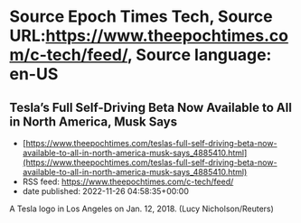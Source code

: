 # Source Epoch Times Tech, Source URL:https://www.theepochtimes.com/c-tech/feed/, Source language: en-US

## Tesla’s Full Self-Driving Beta Now Available to All in North America, Musk Says
 - [https://www.theepochtimes.com/teslas-full-self-driving-beta-now-available-to-all-in-north-america-musk-says_4885410.html](https://www.theepochtimes.com/teslas-full-self-driving-beta-now-available-to-all-in-north-america-musk-says_4885410.html)
 - RSS feed: https://www.theepochtimes.com/c-tech/feed/
 - date published: 2022-11-26 04:58:35+00:00

A Tesla logo in Los Angeles on Jan. 12, 2018. (Lucy Nicholson/Reuters)
